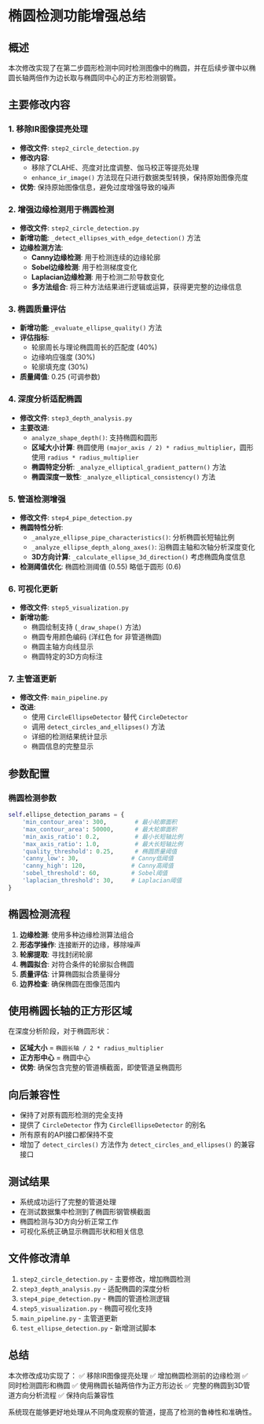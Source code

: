 # 椭圆检测功能增强总结

## 概述
本次修改实现了在第二步圆形检测中同时检测图像中的椭圆，并在后续步骤中以椭圆长轴两倍作为边长取与椭圆同中心的正方形检测钢管。

## 主要修改内容

### 1. 移除IR图像提亮处理
- **修改文件**: `step2_circle_detection.py`
- **修改内容**: 
  - 移除了CLAHE、亮度对比度调整、伽马校正等提亮处理
  - `enhance_ir_image()` 方法现在只进行数据类型转换，保持原始图像亮度
- **优势**: 保持原始图像信息，避免过度增强导致的噪声

### 2. 增强边缘检测用于椭圆检测
- **修改文件**: `step2_circle_detection.py`
- **新增功能**: `_detect_ellipses_with_edge_detection()` 方法
- **边缘检测方法**:
  - **Canny边缘检测**: 用于检测连续的边缘轮廓
  - **Sobel边缘检测**: 用于检测梯度变化
  - **Laplacian边缘检测**: 用于检测二阶导数变化
  - **多方法组合**: 将三种方法结果进行逻辑或运算，获得更完整的边缘信息

### 3. 椭圆质量评估
- **新增功能**: `_evaluate_ellipse_quality()` 方法
- **评估指标**:
  - 轮廓周长与理论椭圆周长的匹配度 (40%)
  - 边缘响应强度 (30%)
  - 轮廓填充度 (30%)
- **质量阈值**: 0.25 (可调参数)

### 4. 深度分析适配椭圆
- **修改文件**: `step3_depth_analysis.py`
- **主要改进**:
  - `analyze_shape_depth()`: 支持椭圆和圆形
  - **区域大小计算**: 椭圆使用 `(major_axis / 2) * radius_multiplier`，圆形使用 `radius * radius_multiplier`
  - **椭圆特定分析**: `_analyze_elliptical_gradient_pattern()` 方法
  - **椭圆深度一致性**: `_analyze_elliptical_consistency()` 方法

### 5. 管道检测增强
- **修改文件**: `step4_pipe_detection.py`
- **椭圆特性分析**:
  - `_analyze_ellipse_pipe_characteristics()`: 分析椭圆长短轴比例
  - `_analyze_ellipse_depth_along_axes()`: 沿椭圆主轴和次轴分析深度变化
  - **3D方向计算**: `_calculate_ellipse_3d_direction()` 考虑椭圆角度信息
- **检测阈值优化**: 椭圆检测阈值 (0.55) 略低于圆形 (0.6)

### 6. 可视化更新
- **修改文件**: `step5_visualization.py`
- **新增功能**:
  - 椭圆绘制支持 (`_draw_shape()` 方法)
  - 椭圆专用颜色编码 (洋红色 for 非管道椭圆)
  - 椭圆主轴方向线显示
  - 椭圆特定的3D方向标注

### 7. 主管道更新
- **修改文件**: `main_pipeline.py`
- **改进**:
  - 使用 `CircleEllipseDetector` 替代 `CircleDetector`
  - 调用 `detect_circles_and_ellipses()` 方法
  - 详细的检测结果统计显示
  - 椭圆信息的完整显示

## 参数配置

### 椭圆检测参数
```python
self.ellipse_detection_params = {
    'min_contour_area': 300,        # 最小轮廓面积
    'max_contour_area': 50000,      # 最大轮廓面积
    'min_axis_ratio': 0.2,          # 最小长短轴比例
    'max_axis_ratio': 1.0,          # 最大长短轴比例
    'quality_threshold': 0.25,      # 椭圆质量阈值
    'canny_low': 30,               # Canny低阈值
    'canny_high': 120,             # Canny高阈值
    'sobel_threshold': 60,         # Sobel阈值
    'laplacian_threshold': 30,     # Laplacian阈值
}
```

## 椭圆检测流程

1. **边缘检测**: 使用多种边缘检测算法组合
2. **形态学操作**: 连接断开的边缘，移除噪声
3. **轮廓提取**: 寻找封闭轮廓
4. **椭圆拟合**: 对符合条件的轮廓拟合椭圆
5. **质量评估**: 计算椭圆拟合质量得分
6. **边界检查**: 确保椭圆在图像范围内

## 使用椭圆长轴的正方形区域

在深度分析阶段，对于椭圆形状：
- **区域大小** = `椭圆长轴 / 2 * radius_multiplier`
- **正方形中心** = 椭圆中心
- **优势**: 确保包含完整的管道横截面，即使管道呈椭圆形

## 向后兼容性

- 保持了对原有圆形检测的完全支持
- 提供了 `CircleDetector` 作为 `CircleEllipseDetector` 的别名
- 所有原有的API接口都保持不变
- 增加了 `detect_circles()` 方法作为 `detect_circles_and_ellipses()` 的兼容接口

## 测试结果

- 系统成功运行了完整的管道处理
- 在测试数据集中检测到了椭圆形钢管横截面
- 椭圆检测与3D方向分析正常工作
- 可视化系统正确显示椭圆形状和相关信息

## 文件修改清单

1. `step2_circle_detection.py` - 主要修改，增加椭圆检测
2. `step3_depth_analysis.py` - 适配椭圆的深度分析
3. `step4_pipe_detection.py` - 椭圆的管道检测逻辑
4. `step5_visualization.py` - 椭圆可视化支持
5. `main_pipeline.py` - 主管道更新
6. `test_ellipse_detection.py` - 新增测试脚本

## 总结

本次修改成功实现了：
✅ 移除IR图像提亮处理
✅ 增加椭圆检测前的边缘检测
✅ 同时检测圆形和椭圆
✅ 使用椭圆长轴两倍作为正方形边长
✅ 完整的椭圆到3D管道方向分析流程
✅ 保持向后兼容性

系统现在能够更好地处理从不同角度观察的管道，提高了检测的鲁棒性和准确性。 